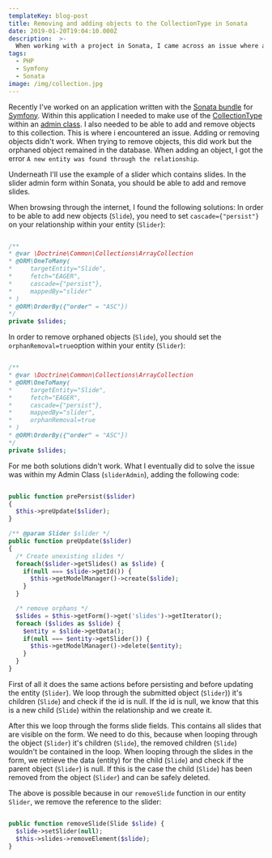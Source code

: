 ```yaml
---
templateKey: blog-post
title: Removing and adding objects to the CollectionType in Sonata
date: 2019-01-20T19:04:10.000Z
description:  >-
  When working with a project in Sonata, I came across an issue where adding and removing objects from the CollectionType field within an admin block just didn't work. Here's what I did to get this to work.
tags:
  - PHP
  - Symfony
  - Sonata
image: /img/collection.jpg
---
```

Recently I've worked on an application written with the [Sonata bundle](https://sonata-project.org/) for [Symfony](https://symfony.com/). Within this application I needed to make use of the [CollectionType](https://sonata-project.org/bundles/admin/3-x/doc/reference/form_types.html#sonataformtypecollectiontype) within an [admin class](https://sonata-project.org/bundles/admin/3-x/doc/getting_started/creating_an_admin.html). I also needed to be able to add and remove objects to this collection. This is where i encountered an issue. Adding or removing objects didn't work. When trying to remove objects, this did work but the orphaned object remained in the database. When adding an object,
I got the error `A new entity was found through the relationship`.

Underneath I'll use the example of a slider which contains slides. In the slider admin form within Sonata, you should be able to add and remove slides.

When browsing through the internet, I found the following solutions:
In order to be able to add new objects (`Slide`), you need to set `cascade={"persist"}` on your relationship within your entity (`Slider`):

```php

/**
* @var \Doctrine\Common\Collections\ArrayCollection
* @ORM\OneToMany(
*     targetEntity="Slide",
*     fetch="EAGER",
*     cascade={"persist"},
*     mappedBy="slider"
* )
* @ORM\OrderBy({"order" = "ASC"})
*/
private $slides;

```

In order to remove orphaned objects (`Slide`), you should set the `orphanRemoval=true`option within your entity (`Slider`):

```php

/**
* @var \Doctrine\Common\Collections\ArrayCollection
* @ORM\OneToMany(
*     targetEntity="Slide",
*     fetch="EAGER",
*     cascade={"persist"},
*     mappedBy="slider",
*     orphanRemoval=true
* )
* @ORM\OrderBy({"order" = "ASC"})
*/
private $slides;

```

For me both solutions didn't work. What I eventually did to solve the issue was within my Admin Class (`sliderAdmin`), adding the following code:

```php

public function prePersist($slider)
{
  $this->preUpdate($slider);
}

/** @param Slider $slider */
public function preUpdate($slider)
{
  /* Create unexisting slides */
  foreach($slider->getSlides() as $slide) {
    if(null === $slide->getId()) {
      $this->getModelManager()->create($slide);
    }
  }

  /* remove orphans */
  $slides = $this->getForm()->get('slides')->getIterator();
  foreach ($slides as $slide) {
    $entity = $slide->getData();
    if(null === $entity->getSlider()) {
      $this->getModelManager()->delete($entity);
    }
  }
}

```

First of all it does the same actions before persisting and before updating the entity (`Slider`). We loop through the submitted object (`Slider`)) it's children (`Slide`) and check if the id is null. If the id is null, we know that this is a new child (`Slide`) within the relationship and we create it.

After this we loop through the forms slide fields. This contains all slides that are visible on the form. We need to do this, because when looping through the object (`Slider`) it's children (`Slide`), the removed children (`Slide`) wouldn't be contained in the loop.
When looping through the slides in the form, we retrieve the data (entity) for the child (`Slide`) and check if the parent object (`Slider`) is null. If this is the case the child (`Slide`) has been removed from the object (`Slider`) and can be safely deleted.

The above is possible because in our `removeSlide` function in our entity `Slider`, we remove the reference to the slider:

```php

public function removeSlide(Slide $slide) {
  $slide->setSlider(null);
  $this->slides->removeElement($slide);
}

```
